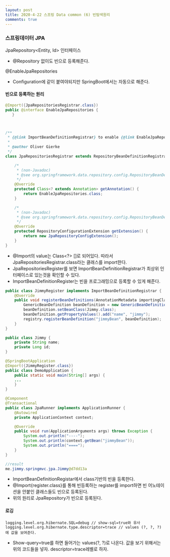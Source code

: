 ```yaml
---
layout: post
title: 2020-4-22 스프링 Data common (6) 빈탐색원리
comments: true
---
```

### 스프링데이터 JPA

JpaRepository\<Entity, Id> 인터페이스

- @Repository 없이도 빈으로 등록해준다.



@EnableJpaRepositories

- Configuration에 같이 붙여야되지만 SpringBoot에서는 자동으로 해준다.



#### 빈으로 등록하는 원리

```java
@Import({JpaRepositoriesRegistrar.class})
public @interface EnableJpaRepositories {
   }



/**
 * {@link ImportBeanDefinitionRegistrar} to enable {@link EnableJpaRepositories} annotation.
 *
 * @author Oliver Gierke
 */
class JpaRepositoriesRegistrar extends RepositoryBeanDefinitionRegistrarSupport {

	/*
	 * (non-Javadoc)
	 * @see org.springframework.data.repository.config.RepositoryBeanDefinitionRegistrarSupport#getAnnotation()
	 */
	@Override
	protected Class<? extends Annotation> getAnnotation() {
		return EnableJpaRepositories.class;
	}

	/*
	 * (non-Javadoc)
	 * @see org.springframework.data.repository.config.RepositoryBeanDefinitionRegistrarSupport#getExtension()
	 */
	@Override
	protected RepositoryConfigurationExtension getExtension() {
		return new JpaRepositoryConfigExtension();
	}
}   
```

- @Import의 value는 Class\<?> []로 되어있다. 따라서 JpaRepositoriesRegistrar.class라는 클래스를 import한다.
- JpaRepositoriesRegister를 보면 ImportBeanDefinitionRegistrar가 최상위 인터페이스로 있는것을 확인할 수 있다.
- ImportBeanDefinitionRegister는 빈을 프로그래밍으로 등록할 수 있게 해준다.

```java
public class JimmyRegister implements ImportBeanDefinitionRegistrar {
    @Override
    public void registerBeanDefinitions(AnnotationMetadata importingClassMetadata, BeanDefinitionRegistry registry) {
        GenericBeanDefinition beanDefinition = new GenericBeanDefinition();
        beanDefinition.setBeanClass(Jimmy.class);
        beanDefinition.getPropertyValues().add("name", "jimmy");
        registry.registerBeanDefinition("jimmyBean", beanDefinition);
    }
}

public class Jimmy {
    private String name;
    private Long id;
}

@SpringBootApplication
@Import({JimmyRegister.class})
public class DemoApplication {
	public static void main(String[] args) {
    ...
	}
}

@Component
@Transactional
public class JpaRunner implements ApplicationRunner {
    @Autowired
    private ApplicationContext context;

    @Override
    public void run(ApplicationArguments args) throws Exception {
        System.out.println("----");
        System.out.println(context.getBean("jimmyBean"));
        System.out.println("====");
    }
}

//result
me.jimmy.springmvc.jpa.Jimmy@d7dd13a
```

- ImportBeanDefinitionRegistar에서 class기반의 빈을 등록한다.
- @Import{register.class}를 통해 빈등록하는 register를 import하면 빈 어노테이션을 안붙인 클래스들도 빈으로 등록된다.
- 위의 원리로 JpaRepository가 빈으로 등록된다.



#### 로깅

```properties
logging.level.org.hibernate.SQL=debug // show-sql=true와 유사
logging.level.org.hibernate.type.descriptor=trace // values (?, ?, ?)에 값을 보여준다.
```

- Show-query=true를 하면 들어가는 values(?, ?)로 나온다. 값을 보기 위해서는 위의 코드들을 넣자. descriptor=trace레벨로 하자.
